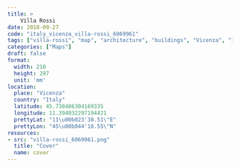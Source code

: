 ```yaml
---
title: > 
    Villa Rossi
date: 2018-09-27
code: "italy_vicenza_villa-rossi_6069961"
tags: ["villa-rossi", "map", "architecture", "buildings", "Vicenza", "Italy"]
categories: ["Maps"]
draft: false
format:
  width: 210
  height: 297
  unit: 'mm'
location:
  place: "Vicenza"
  country: "Italy"
  latitude: 45.738486304169335
  longitude: 11.394032297194421
  prettyLat: "11\u00b023'38.51\"E"
  prettyLon: "45\u00b044'18.55\"N"
resources:
- src: "villa-rossi_6069961.png"
  title: "Cover"
  name: cover
---
```

